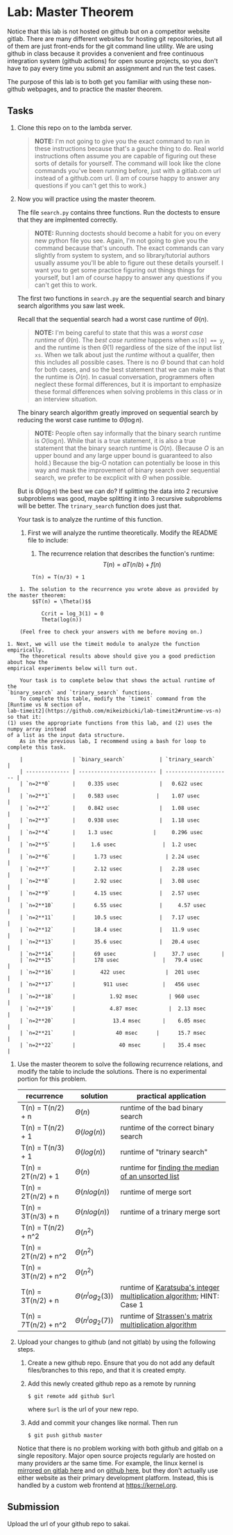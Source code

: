 # Lab: Master Theorem

Notice that this lab is not hosted on github but on a competitor website gitlab.
There are many different websites for hosting git repositories,
but all of them are just front-ends for the git command line utility.
We are using github in class because it provides a convenient and free continuous integration system (github actions) for open source projects,
so you don't have to pay every time you submit an assignment and run the test cases.

The purpose of this lab is to both get you familiar with using these non-github webpages, and to practice the master theorem.

## Tasks

1. Clone this repo on to the lambda server.

    > **NOTE:**
    > I'm not going to give you the exact command to run in these instructions because that's a gauche thing to do.
    > Real world instructions often assume you are capable of figuring out these sorts of details for yourself.
    > The command will look like the clone commands you've been running before, just with a gitlab.com url instead of a github.com url.
    > (I am of course happy to answer any questions if you can't get this to work.)

1. Now you will practice using the master theorem.

    The file `search.py` contains three functions.
    Run the doctests to ensure that they are implmented correctly.

    > **NOTE:**
    > Running doctests should become a habit for you on every new python file you see.
    > Again, I'm not going to give you the command because that's uncouth.
    > The exact commands can vary slightly from system to system,
    > and so library/tutorial authors usually assume you'll be able to figure out these details yourself.
    > I want you to get some practice figuring out things things for yourself,
    > but I am of course happy to answer any questions if you can't get this to work.

    The first two functions in `search.py` are the sequential search and binary search algorithms you saw last week.

    Recall that the sequential search had a worst case runtime of $\Theta(n)$.

    > **NOTE:**
    > I'm being careful to state that this was a *worst case runtime* of $\Theta(n)$.
    > The *best case runtime* happens when `xs[0] == y`,
    > and the runtime is then $\Theta(1)$ regardless of the size of the input list `xs`.
    > When we talk about just the *runtime* without a qualifer,
    > then this includes all possible cases.
    > There is no $\Theta$ bound that can hold for both cases,
    > and so the best statement that we can make is that the runtime is $O(n)$.
    > In casual conversation, programmers often neglect these formal differences,
    > but it is important to emphasize these formal differences when solving problems in this class or in an interview situation.

    The binary search algorithm greatly improved on sequential search by reducing the worst case runtime to $\Theta(\log n)$.

    > **NOTE:**
    > People often say informally that the binary search runtime is $O(\log n)$.
    > While that is a true statement, it is also a true statement that the binary search runtime is $O(n)$.
    > (Because $O$ is an upper bound and any large upper bound is guaranteed to also hold.)
    > Because the big-O notation can potentially be loose in this way and mask the improvement of binary search over sequential search,
    > we prefer to be excplicit with $\Theta$ when possible.

    But is $\Theta(\log n)$ the best we can do?
    If splitting the data into 2 recursive subproblems was good,
    maybe splitting it into 3 recursive subproblems will be better.
    The `trinary_search` function does just that.

    Your task is to analyze the runtime of this function.

    1. First we will analyze the runtime theoretically.
        Modify the README file to include:
    
        1. The recurrence relation that describes the function's runtime:
            $$T(n) = aT(n/b) + f(n)$$
```
		T(n) = T(n/3) + 1
```
        1. The solution to the recurrence you wrote above as provided by the master theorem:
            $$T(n) = \Theta()$$
```
	       Ccrit = log_3(1) = 0
	       Theta(log(n))
```
	       
        (Feel free to check your answers with me before moving on.)
    
    1. Next, we will use the timeit module to analyze the function empirically.
        The theoretical results above should give you a good prediction about how the
	empirical experiments below will turn out.

        Your task is to complete below that shows the actual runtime of the
	`binary_search` and `trinary_search` functions.
        To complete this table, modify the `timeit` command from the [Runtime vs N section of
	lab-timeit2](https://github.com/mikeizbicki/lab-timeit2#runtime-vs-n) so that it:
	(1) uses the appropriate functions from this lab, and (2) uses the numpy array instead
	of a list as the input data structure.
        As in the previous lab, I recommend using a bash for loop to complete this task.

        |                | `binary_search`           | `trinary_search`      |
        | -------------- | ------------------------- | --------------------- | 
        | `n=2**0`       |    0.335 usec             |   0.622 usec             |
        | `n=2**1`       |    0.583 usec            |    1.07 usec            |
        | `n=2**2`       |    0.842 usec             |   1.08 usec           |
        | `n=2**3`       |    0.938 usec             |   1.18 usec         |
        | `n=2**4`       |    1.3 usec             |     0.296 usec       |
        | `n=2**5`       |     1.6 usec               |  1.2 usec         |
        | `n=2**6`       |      1.73 usec              | 2.24 usec           |
        | `n=2**7`       |      2.12 usec            |   2.28 usec          |
        | `n=2**8`       |      2.92 usec            |   3.08 usec            |
        | `n=2**9`       |      4.15 usec            |   2.57 usec            |
        | `n=2**10`      |      6.55 usec            |     4.57 usec       |
        | `n=2**11`      |      10.5 usec            |   7.17 usec           |
        | `n=2**12`      |      18.4 usec            |   11.9 usec          |
        | `n=2**13`      |      35.6 usec            |   20.4 usec           |
        | `n=2**14`      |      69 usec            |     37.7 usec       |
        | `n=2**15`      |      178 usec              |   79.4 usec         |
        | `n=2**16`      |        422 usec             |  201 usec            |
        | `n=2**17`      |         911 usec           |   456 usec             |
        | `n=2**18`      |           1.92 msec          | 960 usec             |
        | `n=2**19`      |           4.87 msec          |  2.13 msec             |
        | `n=2**20`      |            13.4 msec       |    6.05 msec           |
        | `n=2**21`      |             40 msec      |      15.7 msec            |
        | `n=2**22`      |              40 msec       |    35.4 msec             |


1. Use the master theorem to solve the following recurrence relations,
    and modify the table to include the solutions.
    There is no experimental portion for this problem.

    | recurrence           | solution                       | practical application                     |
    | -------------------- | ------------------------------ | ----------------------------------------- |
    | T(n) = T(n/2) + n    | $\Theta(       n     )$ | runtime of the bad binary search          |
    | T(n) = T(n/2) + 1    | $\Theta(      log(n)    )$ | runtime of the correct binary search      |
    | T(n) = T(n/3) + 1    | $\Theta(      log(n)     )$ | runtime of "trinary search"               |
    | T(n) = 2T(n/2) + 1   | $\Theta(     n           )$ | runtime for [finding the median of an unsorted list](https://en.wikipedia.org/wiki/Quickselect) |
    | T(n) = 2T(n/2) + n   | $\Theta(       nlog(n)    )$ | runtime of merge sort                     |
    | T(n) = 3T(n/3) + n   | $\Theta(        nlog(n))$ | runtime of a trinary merge sort           |
    | T(n) = T(n/2) + n^2  | $\Theta(     n^2       )$ |                                           |
    | T(n) = 2T(n/2) + n^2 | $\Theta(    n^2       )$ |                                           |
    | T(n) = 3T(n/2) + n^2 | $\Theta(      n^2        )$ |                                           |
    | T(n) = 3T(n/2) + n   | $\Theta(   n^log_2(3)      )$ | runtime of [Karatsuba's integer multiplication algorithm](https://en.wikipedia.org/wiki/Karatsuba_algorithm); HINT: Case 1 |
    | T(n) = 7T(n/2) + n^2 | $\Theta(    n^log_2(7)       )$ | runtime of [Strassen's matrix multiplication algorithm](https://en.wikipedia.org/wiki/Strassen_algorithm) |

1. Upload your changes to github (and not gitlab) by using the following steps.

    1. Create a new github repo.
        Ensure that you do not add any default files/branches to this repo, and that it is created empty.

    1. Add this newly created github repo as a remote by running
        ```
        $ git remote add github $url
        ```
        where `$url` is the url of your new repo.

    1. Add and commit your changes like normal.
        Then run
        ```
        $ git push github master
        ```
    
    Notice that there is no problem working with both github and gitlab on a single repository.
    Major open source projects regularly are hosted on many providers ar the same time.
    For example, the linux kernel is [mirrored on gitlab here](https://gitlab.com/linux-kernel/linux) and on [github here](https://github.com/torvalds/linux),
    but they don't actually use either website as their primary development platform.
    Instead, this is handled by a custom web frontend at <https://kernel.org>.

## Submission

Upload the url of your github repo to sakai.
